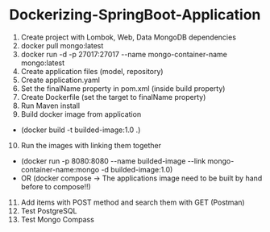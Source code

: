 # Dockerizing-SpringBoot-Application

1. Create project with Lombok, Web, Data MongoDB dependencies
2. docker pull mongo:latest
3. docker run -d -p 27017:27017 --name mongo-container-name mongo:latest
4. Create application files (model, repository)
5. Create application.yaml
6. Set the finalName property in pom.xml (inside build property)
7. Create Dockerfile (set the target to finalName property)
8. Run Maven install
9. Build docker image from application 
- (docker build -t builded-image:1.0 .)
10. Run the images with linking them together 
- (docker run -p 8080:8080 --name builded-image --link mongo-container-name:mongo -d builded-image:1.0) 
- OR (docker compose -> The applications image need to be built by hand before to compose!!)
11. Add items with POST method and search them with GET (Postman)
12. Test PostgreSQL
13. Test Mongo Compass